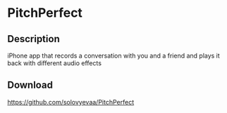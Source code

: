 # PitchPerfect

## Description
iPhone app that records a conversation with you and a friend and plays it back with different audio effects
 
## Download
https://github.com/solovyevaa/PitchPerfect
